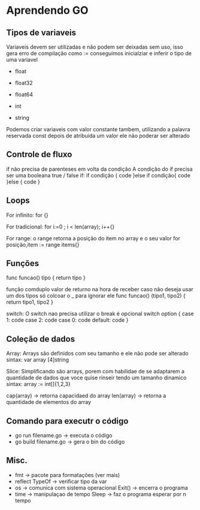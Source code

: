 # Aprendendo GO

## Tipos de variaveis
Variaveis devem ser utilizadas e não podem ser deixadas sem uso, isso gera erro de compilação
como := conseguimos inicialziar e inferir o tipo de uma variavel

- float
- float32
- float64
- int

- string

Podemos criar variaveis com valor constante tambem, utilizando a palavra reservada const 
depois de atribuida um valor ele não poderar ser alterado

## Controle de fluxo
if não precisa de parenteses em volta da condição
A condição do if precisa ser uma booleana true / false
if:
if condição {
  code
}else if condição{
  code
}else {
  code
}

## Loops
For infinito:
for {}

For tradicional:
for i:=0 ;  i < len(array); i++{}

For range:
o range retorna a posição do item no array e o seu valor 
for posição,item := range items{}


## Funções

func funcao() tipo {
	return tipo
}

função comduplo valor de returno
na hora de receber caso não deseja usar um dos tipos só colcoar o _ para ignorar ele
func funcao() (tipo1, tipo2) {
	return tipo1, tipo2
}

switch:
O switch nao precisa utilizar o break é opcional
switch option {
	case 1:
		code
	case 2:
		code
	case 0:
		code
	default:
		code
	}

## Coleção de dados

Array:
Arrays são definidos com seu tamanho e ele não pode ser alterado
sintax: var array [4]string

Slice: 
Simplificando são arrays, porem com habilidae de se adaptarem a quantidade de dados que voce quise rinseir tendo um tamanho dinamico
sintax: array := int[]{1,2,3}


cap(array) -> retorna capacidaed do array
len(array) -> retorna a quantidade de elementos do array

## Comando para executr o código
- go run filename.go -> executa o código
- go build filename.go -> gera o bin do código

## Misc.

- fmt -> pacote para formatações (ver mais)
- reflect 
  TypeOf -> verificar tipo da var
- os -> comunica com sistema operacional
  Exit() -> encerra o programa
- time -> manipulaçao de tempo
	Sleep -> faz o programa esperar por n tempo